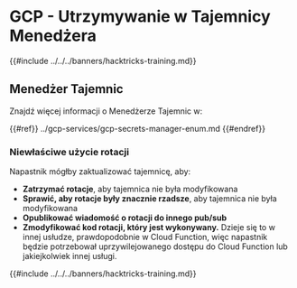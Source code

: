 # GCP - Utrzymywanie w Tajemnicy Menedżera

{{#include ../../../banners/hacktricks-training.md}}

## Menedżer Tajemnic

Znajdź więcej informacji o Menedżerze Tajemnic w:

{{#ref}}
../gcp-services/gcp-secrets-manager-enum.md
{{#endref}}

### Niewłaściwe użycie rotacji

Napastnik mógłby zaktualizować tajemnicę, aby:

- **Zatrzymać rotacje**, aby tajemnica nie była modyfikowana
- **Sprawić, aby rotacje były znacznie rzadsze**, aby tajemnica nie była modyfikowana
- **Opublikować wiadomość o rotacji do innego pub/sub**
- **Zmodyfikować kod rotacji, który jest wykonywany.** Dzieje się to w innej usłudze, prawdopodobnie w Cloud Function, więc napastnik będzie potrzebował uprzywilejowanego dostępu do Cloud Function lub jakiejkolwiek innej usługi.

{{#include ../../../banners/hacktricks-training.md}}

